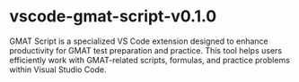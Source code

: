 # vscode-gmat-script-v0.1.0
GMAT Script is a specialized VS Code extension designed to enhance productivity for GMAT test preparation and practice. This tool helps users efficiently work with GMAT-related scripts, formulas, and practice problems within Visual Studio Code.
